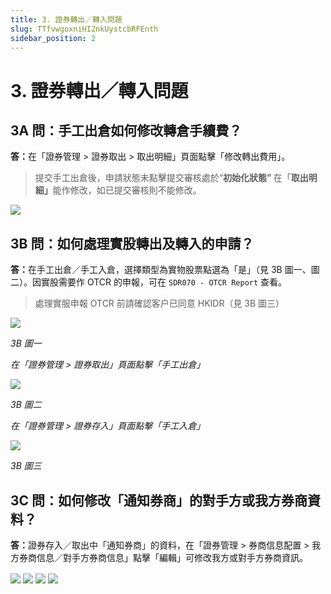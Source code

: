 ```yaml
---
title: 3. 證券轉出／轉入問題
slug: TTfvwgoxniHI2nkUystcbRFEnth
sidebar_position: 2
---
```



# 3. 證券轉出／轉入問題

## 3A 問：手工出倉如何修改轉倉手續費？

<b>答：</b>在「證券管理 &gt; 證券取出 &gt; 取出明細」頁面點擊「修改轉出費用」。

> 提交手工出倉後，申請狀態未點擊提交審核處於“<b>初始化狀態” </b>在「<b>取出明細」</b>能作修改，如已提交審核則不能修改。

<img src="/assets/YyrfbV0Rlo4or5xG1HgclQmanne.png" src-width="2496" src-height="574" align="center"/>

## 3B 問：如何處理實股轉出及轉入的申請？

<b>答：</b>在手工出倉／手工入倉，選擇類型為實物股票點選為「是」（見 3B 圖一、圖二）。因實股需要作 OTCR 的申報，可在 `SDR070 - OTCR Report` 查看。

> 處理實服申報 OTCR 前請確認客户已同意 HKIDR（見 3B 圖三）

<img src="/assets/PDj8br9XVoOn3Fx1aECcRf90nyb.png" src-width="2490" src-height="1432" align="center"/>

<em>3B 圖一</em>

<em>在「證券管理 &gt; 證券取出」頁面點擊「手工出倉」</em>

<img src="/assets/SNw3b90UloaVJBxUiGWcfnFsnzl.png" src-width="2498" src-height="1432" align="center"/>

<em>3B 圖二</em>

<em>在「證券管理 &gt; 證券存入」頁面點擊「手工入倉」</em>

<img src="/assets/LYdCbsegXowknTxJaGfcPB0VnLb.png" src-width="2478" src-height="1428" align="center"/>

<em>3B 圖三</em>

## 3C 問：如何修改「通知券商」的對手方或我方券商資料？

<b>答：</b>證券存入／取出中「通知券商」的資料，在「證券管理 &gt; 券商信息配置 &gt; 我方券商信息／對手方券商信息」點擊「編輯」可修改我方或對手方券商資訊。

<img src="/assets/ITDfbAk2GobFfHxwltJcqRj3noc.png" src-width="2684" src-height="662" align="center"/>

<img src="/assets/Gejwb5WJEoG3dKxclpEcJU6QnDd.png" src-width="2346" src-height="1328" align="center"/>

<img src="/assets/UhETbBnp2og83vxzJizckBihnPf.png" src-width="2682" src-height="1338" align="center"/>

<img src="/assets/Spn8bCHa7oSJtOxCInMc9BZbnDu.png" src-width="2156" src-height="1626" align="center"/>

